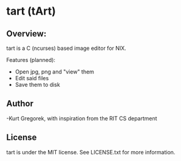 tart (tArt)
============

Overview:
----------

tart is a C (ncurses) based image editor for NIX. 

Features (planned):
- Open jpg, png and "view" them
- Edit said files
- Save them to disk

Author
-------

-Kurt Gregorek, with inspiration from the RIT CS department 

License
-----------
tart is under the MIT license.
See LICENSE.txt for more information.
